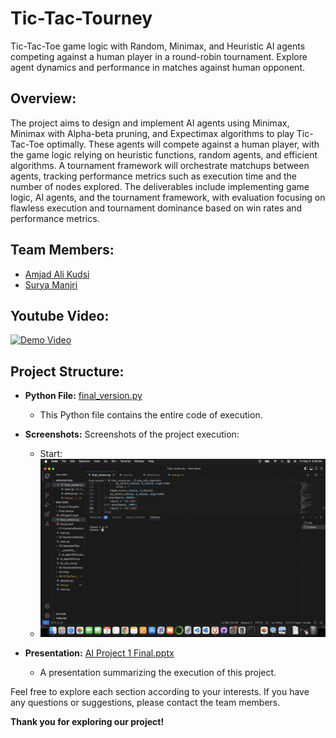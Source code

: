 # Tic-Tac-Tourney
Tic-Tac-Toe game logic with Random, Minimax, and Heuristic AI agents competing against a human player in a round-robin tournament. Explore agent dynamics and performance in matches against human opponent.

## Overview:

The project aims to design and implement AI agents using Minimax, Minimax with Alpha-beta pruning, and Expectimax algorithms to play Tic-Tac-Toe optimally. These agents will compete against a human player, with the game logic relying on heuristic functions, random agents, and efficient algorithms. A tournament framework will orchestrate matchups between agents, tracking performance metrics such as execution time and the number of nodes explored. The deliverables include implementing game logic, AI agents, and the tournament framework, with evaluation focusing on flawless execution and tournament dominance based on win rates and performance metrics.

## Team Members:

- [Amjad Ali Kudsi](https://github.com/AmjadKudsi)
- [Surya Manjri](https://github.com/suryamanjri00)

## Youtube Video:

[![Demo Video](https://img.youtube.com/vi/WQJifk54LnY/0.jpg)](https://www.youtube.com/watch?v=WQJifk54LnY)

## Project Structure:

- **Python File:** [final_version.py](https://github.com/AmjadKudsi/Tic-Tac-Tourney/blob/main/final_version.py)
  - This Python file contains the entire code of execution.

- **Screenshots:**
 Screenshots of the project execution:
  - Start:
  - ![Start](https://github.com/AmjadKudsi/Tic-Tac-Tourney/blob/main/start.gif)

- **Presentation:** [AI Project 1 Final.pptx](https://github.com/AmjadKudsi/Tic-Tac-Tourney/blob/main/AI%20Project%201%20Final.pptx)
  - A presentation summarizing the execution of this project.

Feel free to explore each section according to your interests. If you have any questions or suggestions, please contact the team members.

**Thank you for exploring our project!**


